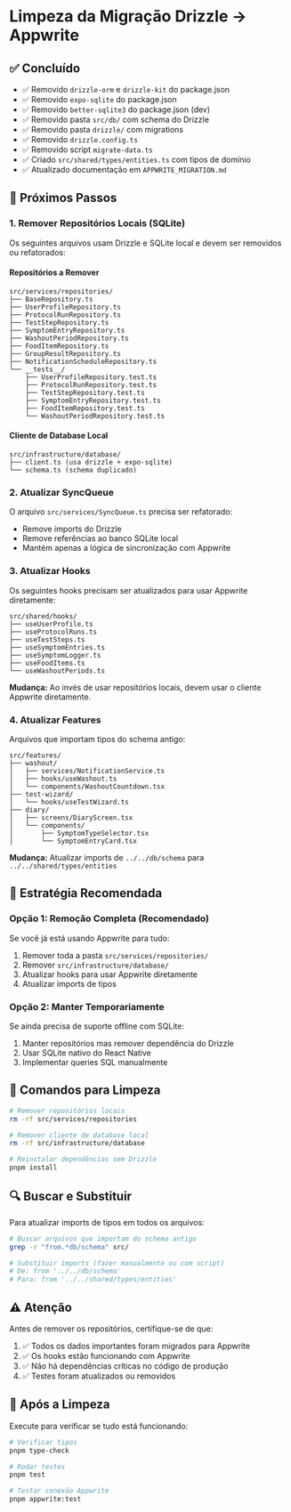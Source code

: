 # Limpeza da Migração Drizzle → Appwrite

## ✅ Concluído

- ✅ Removido `drizzle-orm` e `drizzle-kit` do package.json
- ✅ Removido `expo-sqlite` do package.json
- ✅ Removido `better-sqlite3` do package.json (dev)
- ✅ Removido pasta `src/db/` com schema do Drizzle
- ✅ Removido pasta `drizzle/` com migrations
- ✅ Removido `drizzle.config.ts`
- ✅ Removido script `migrate-data.ts`
- ✅ Criado `src/shared/types/entities.ts` com tipos de domínio
- ✅ Atualizado documentação em `APPWRITE_MIGRATION.md`

## 🔄 Próximos Passos

### 1. Remover Repositórios Locais (SQLite)

Os seguintes arquivos usam Drizzle e SQLite local e devem ser removidos ou refatorados:

#### Repositórios a Remover

```
src/services/repositories/
├── BaseRepository.ts
├── UserProfileRepository.ts
├── ProtocolRunRepository.ts
├── TestStepRepository.ts
├── SymptomEntryRepository.ts
├── WashoutPeriodRepository.ts
├── FoodItemRepository.ts
├── GroupResultRepository.ts
├── NotificationScheduleRepository.ts
└── __tests__/
    ├── UserProfileRepository.test.ts
    ├── ProtocolRunRepository.test.ts
    ├── TestStepRepository.test.ts
    ├── SymptomEntryRepository.test.ts
    ├── FoodItemRepository.test.ts
    └── WashoutPeriodRepository.test.ts
```

#### Cliente de Database Local

```
src/infrastructure/database/
├── client.ts (usa drizzle + expo-sqlite)
└── schema.ts (schema duplicado)
```

### 2. Atualizar SyncQueue

O arquivo `src/services/SyncQueue.ts` precisa ser refatorado:

- Remove imports do Drizzle
- Remove referências ao banco SQLite local
- Mantém apenas a lógica de sincronização com Appwrite

### 3. Atualizar Hooks

Os seguintes hooks precisam ser atualizados para usar Appwrite diretamente:

```
src/shared/hooks/
├── useUserProfile.ts
├── useProtocolRuns.ts
├── useTestSteps.ts
├── useSymptomEntries.ts
├── useSymptomLogger.ts
├── useFoodItems.ts
└── useWashoutPeriods.ts
```

**Mudança:** Ao invés de usar repositórios locais, devem usar o cliente Appwrite diretamente.

### 4. Atualizar Features

Arquivos que importam tipos do schema antigo:

```
src/features/
├── washout/
│   ├── services/NotificationService.ts
│   ├── hooks/useWashout.ts
│   └── components/WashoutCountdown.tsx
├── test-wizard/
│   └── hooks/useTestWizard.ts
├── diary/
│   ├── screens/DiaryScreen.tsx
│   └── components/
│       ├── SymptomTypeSelector.tsx
│       └── SymptomEntryCard.tsx
```

**Mudança:** Atualizar imports de `../../db/schema` para `../../shared/types/entities`

## 🎯 Estratégia Recomendada

### Opção 1: Remoção Completa (Recomendado)

Se você já está usando Appwrite para tudo:

1. Remover toda a pasta `src/services/repositories/`
2. Remover `src/infrastructure/database/`
3. Atualizar hooks para usar Appwrite diretamente
4. Atualizar imports de tipos

### Opção 2: Manter Temporariamente

Se ainda precisa de suporte offline com SQLite:

1. Manter repositórios mas remover dependência do Drizzle
2. Usar SQLite nativo do React Native
3. Implementar queries SQL manualmente

## 📝 Comandos para Limpeza

```bash
# Remover repositórios locais
rm -rf src/services/repositories

# Remover cliente de database local
rm -rf src/infrastructure/database

# Reinstalar dependências sem Drizzle
pnpm install
```

## 🔍 Buscar e Substituir

Para atualizar imports de tipos em todos os arquivos:

```bash
# Buscar arquivos que importam do schema antigo
grep -r "from.*db/schema" src/

# Substituir imports (fazer manualmente ou com script)
# De: from '../../db/schema'
# Para: from '../../shared/types/entities'
```

## ⚠️ Atenção

Antes de remover os repositórios, certifique-se de que:

1. ✅ Todos os dados importantes foram migrados para Appwrite
2. ✅ Os hooks estão funcionando com Appwrite
3. ✅ Não há dependências críticas no código de produção
4. ✅ Testes foram atualizados ou removidos

## 🚀 Após a Limpeza

Execute para verificar se tudo está funcionando:

```bash
# Verificar tipos
pnpm type-check

# Rodar testes
pnpm test

# Testar conexão Appwrite
pnpm appwrite:test
```
